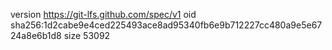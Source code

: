 version https://git-lfs.github.com/spec/v1
oid sha256:1d2cabe9e4ced225493ace8ad95340fb6e9b712227cc480a9e5e6724a8e6b1d8
size 53092
